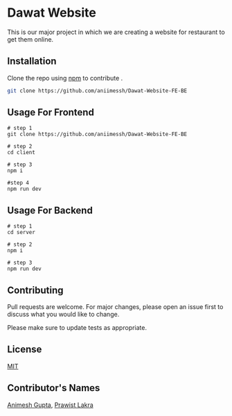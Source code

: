 # Dawat Website

This is our major project in which we are creating a website for restaurant to get them online.

## Installation

Clone the repo using [npm](https://www.npmjs.com/) to contribute .

```bash
git clone https://github.com/aniimessh/Dawat-Website-FE-BE
```

## Usage For Frontend

```
# step 1
git clone https://github.com/aniimessh/Dawat-Website-FE-BE

# step 2
cd client

# step 3
npm i

#step 4
npm run dev
```

## Usage For Backend

```
# step 1
cd server

# step 2
npm i

# step 3
npm run dev
```

## Contributing

Pull requests are welcome. For major changes, please open an issue first
to discuss what you would like to change.

Please make sure to update tests as appropriate.

## License

[MIT](https://choosealicense.com/licenses/mit/)

## Contributor's Names

[Animesh Gupta](https://github.com/aniimessh), 
[Prawist Lakra]()
